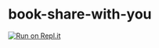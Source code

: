 # book-share-with-you

[![Run on Repl.it](https://repl.it/badge/github/bigsaigon333/book-share-with-you)](https://repl.it/github/bigsaigon333/book-share-with-you)